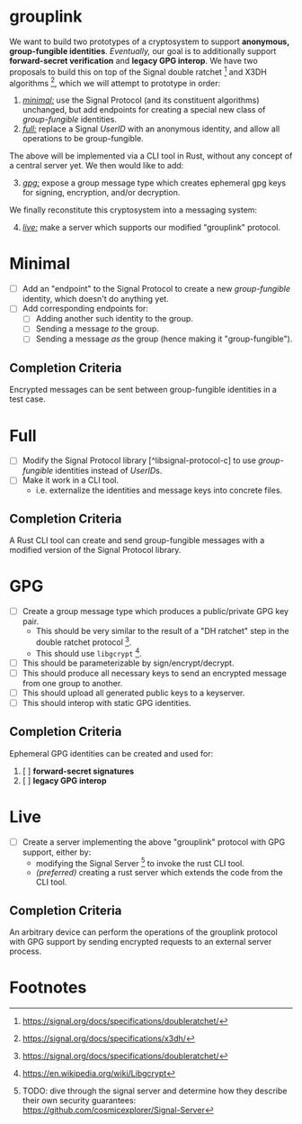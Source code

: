 grouplink
=========

We want to build two prototypes of a cryptosystem to support **anonymous, group-fungible identities**. *Eventually,* our goal is to additionally support **forward-secret verification** and **legacy GPG interop**. We have two proposals to build this on top of the Signal double ratchet [^double-ratchet] and X3DH algorithms [^x3dh], which we will attempt to prototype in order:
1. [*minimal:*](#minimal) use the Signal Protocol (and its constituent algorithms) unchanged, but add endpoints for creating a special new class of *group-fungible* identities.
2. [*full:*](#full) replace a Signal *UserID* with an anonymous identity, and allow all operations to be group-fungible.

The above will be implemented via a CLI tool in Rust, without any concept of a central server yet. We then would like to add:

3. [*gpg:*](#gpg) expose a group message type which creates ephemeral gpg keys for signing, encryption, and/or decryption.

We finally reconstitute this cryptosystem into a messaging system:

4. [*live:*](#live) make a server which supports our modified "grouplink" protocol.

# Minimal

- [ ] Add an "endpoint" to the Signal Protocol to create a new *group-fungible* identity, which doesn't do anything yet.
- [ ] Add corresponding endpoints for:
    - [ ] Adding another such identity to the group.
    - [ ] Sending a message *to* the group.
    - [ ] Sending a message *as* the group (hence making it "group-fungible").

## Completion Criteria
Encrypted messages can be sent between group-fungible identities in a test case.

# Full

- [ ] Modify the Signal Protocol library [^libsignal-protocol-c] to use *group-fungible* identities instead of *UserID*s.
- [ ] Make it work in a CLI tool.
    - i.e. externalize the identities and message keys into concrete files.

## Completion Criteria
A Rust CLI tool can create and send group-fungible messages with a modified version of the Signal Protocol library.

# GPG

- [ ] Create a group message type which produces a public/private GPG key pair.
    - This should be very similar to the result of a "DH ratchet" step in the double ratchet protocol [^double-ratchet].
    - This should use `libgcrypt` [^libgcrypt].
- [ ] This should be parameterizable by sign/encrypt/decrypt.
- [ ] This should produce all necessary keys to send an encrypted message from one group to another.
- [ ] This should upload all generated public keys to a keyserver.
- [ ] This should interop with static GPG identities.

## Completion Criteria
Ephemeral GPG identities can be created and used for:
1. [ ] **forward-secret signatures**
2. [ ] **legacy GPG interop**

# Live

- [ ] Create a server implementing the above "grouplink" protocol with GPG support, either by:
    - modifying the Signal Server [^todo-signal-server-security-guarantees] to invoke the rust CLI tool.
    - *(preferred)* creating a rust server which extends the code from the CLI tool.

## Completion Criteria
An arbitrary device can perform the operations of the grouplink protocol with GPG support by sending encrypted requests to an external server process.

# Footnotes

[^double-ratchet]: https://signal.org/docs/specifications/doubleratchet/

[^x3dh]: https://signal.org/docs/specifications/x3dh/

[^todo-verify-UUID-uniqueness]: TODO: when is this ever a problem?

[^todo-ssl-sufficient]: TODO: is https/SSL sufficient?

[^todo-threat-model-ratchet]: TODO: threat model this! How does this interact with the ratcheting $SecretIdentity$?

[^signal-docs]: https://signal.org/docs

[^todo-keyserver-redundant]: TODO: does this need to use the keyserver?

[^todo-thread-model-fake-keyserver]: TODO: threat model this! Do we need to worry about fake keyserver data?

[^fake-signal-break]: https://web.archive.org/web/20201210210721/https://www.cellebrite.com/en/blog/cellebrites-new-solution-for-decrypting-the-signal-app/

[^shamirs-secret-sharing]: https://en.wikipedia.org/wiki/Shamir%27s_Secret_Sharing

[^paperkey]: https://www.jabberwocky.com/software/paperkey/

[^libgcrypt]: https://en.wikipedia.org/wiki/Libgcrypt

[^w3-did-core]: https://www.w3.org/TR/did-core/

[^w3-creds-data-model]: https://www.w3.org/TR/vc-data-model/

[^libsignal-tips]: https://github.com/signalapp/libsignal-protocol-c#using-libsignal-protocol-c

[^asynchronous-perfect-forward-secrecy-signal]: https://signal.org/blog/asynchronous-security/

[^double-ratchet-wiki]: https://en.wikipedia.org/wiki/Double_Ratchet_Algorithm

[^todo-canonically-describe-anon-identities]: TODO: find/write a good canonical description of anonymous identities!

[^todo-gc-entries-avoid-plaintext]: TODO: this should probably try to gc entries referring to the deleted identity, but we really want to avoid retaining any plaintext data which can link entries across the database in general. This is probably a difficult topic and has some prior art we can refer to.

[^todo-evaluate-whether-pure-stateful-still-matter]: TODO: evaluate whether local <=> pure and remote <=> stateful still makes sense later!

[^multi-armed-bandit]: https://en.wikipedia.org/wiki/Multi-armed_bandit

[^todo-signal-server-security-guarantees]: TODO: dive through the signal server and determine how they describe their own security guarantees: https://github.com/cosmicexplorer/Signal-Server

[^upc]: https://github.com/cosmicexplorer/upc

[^effects-formalization]: file:./effects-appendix.md

[^duality]: https://en.wikipedia.org/wiki/Duality_(mathematics)

[^multi-actor-protocol]: file:./effects-appendix.md#actor-effect-duality

[^signal-groups-paper]: https://eprint.iacr.org/2019/1416.pdf

[^some-graph-anonymization-paper]: ./literature/liu2008-k-anonymity-on-graphs.pdf

[^tofu-wiki]: https://en.wikipedia.org/wiki/Trust_on_first_use

[^web-of-trust-wiki]: https://en.wikipedia.org/wiki/Web_of_trust

[^verified-safety-number-signal]: https://signal.org/blog/verified-safety-number-updates/

[^key-revocation-gpg-blog-post]: https://www.hackdiary.com/2004/01/18/revoking-a-gpg-key/

[^key-revocation-gpg-docs]: https://www.gnupg.org/gph/en/manual/c14.html

[^private-groups-overview-signal]: https://signal.org/blog/private-groups/

[^otr-deniability-signal]: https://signal.org/blog/simplifying-otr-deniability/

[^sealed-sender-signal]: https://signal.org/blog/sealed-sender/

[^asynchronous-perfect-forward-secrecy-signal]: https://signal.org/blog/asynchronous-security/

[^secure-value-recovery-signal]: https://signal.org/blog/secure-value-recovery/

[^private-contact-discovery-signal]: https://signal.org/blog/private-contact-discovery/

[^view-once-messages-signal]: https://signal.org/blog/view-once/

[^federated-systems-are-bad-signal]: https://signal.org/blog/the-ecosystem-is-moving/

[^private-groups-technical-signal]: https://signal.org/blog/signal-private-group-system/

[^safety-number-updates-signal]: https://signal.org/blog/safety-number-updates/

[^castle-continuous-anonymization]: ./literature/jiannengcao2011-castle-continuously-anonymizing-data-streams.pdf

[^magic-wormhole-twitter]: https://twitter.com/patio11/status/1317656122937856003?s=20

[^magic-wormhole-motivation]: https://magic-wormhole.readthedocs.io/en/latest/welcome.html#motivation

[^signal-ratcheting-protocol-wiki]: https://en.wikipedia.org/wiki/Double_Ratchet_Algorithm

[^google-sharing-extension]: https://github.com/DisruptiveStudies/GoogleSharing

[^some-graph-anonymization-paper]: ./literature/liu2008-k-anonymity-on-graphs.pdf

[^tofu-wiki]: https://en.wikipedia.org/wiki/Trust_on_first_use

[^web-of-trust-wiki]: https://en.wikipedia.org/wiki/Web_of_trust

[^verified-safety-number-signal]: https://signal.org/blog/verified-safety-number-updates/

[^key-revocation-gpg-blog-post]: https://www.hackdiary.com/2004/01/18/revoking-a-gpg-key/

[^key-revocation-gpg-docs]: https://www.gnupg.org/gph/en/manual/c14.html

[^private-groups-overview-signal]: https://signal.org/blog/private-groups/

[^otr-deniability-signal]: https://signal.org/blog/simplifying-otr-deniability/

[^sealed-sender-signal]: https://signal.org/blog/sealed-sender/

[^encrypted-profiles-beta-signal]: https://signal.org/blog/signal-profiles-beta/

[^asynchronous-perfect-forward-secrecy-signal]: https://signal.org/blog/asynchronous-security/

[^secure-value-recovery-signal]: https://signal.org/blog/secure-value-recovery/

[^private-contact-discovery-signal]: https://signal.org/blog/private-contact-discovery/

[^view-once-messages-signal]: https://signal.org/blog/view-once/

[^federated-systems-are-bad-signal]: https://signal.org/blog/the-ecosystem-is-moving/

[^private-groups-technical-signal]: https://signal.org/blog/signal-private-group-system/

[^safety-number-updates-signal]: https://signal.org/blog/safety-number-updates/

[^castle-continuous-anonymization]: ./literature/jiannengcao2011-castle-continuously-anonymizing-data-streams.pdf

[^magic-wormhole-twitter]: https://twitter.com/patio11/status/1317656122937856003?s=20

[^magic-wormhole-motivation]: https://magic-wormhole.readthedocs.io/en/latest/welcome.html#motivation

[^signal-ratcheting-protocol-wiki]: https://en.wikipedia.org/wiki/Double_Ratchet_Algorithm

[^google-sharing-extension]: https://github.com/DisruptiveStudies/GoogleSharing

[^sesame-paper]: https://signal.org/docs/specifications/sesame/sesame.pdf

[^giving-up-on-pgp]: https://blog.filippo.io/giving-up-on-long-term-pgp/

[^zk-proof]: https://en.wikipedia.org/wiki/Zero-knowledge_proof
